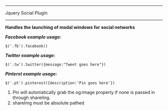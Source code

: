 ********
Jquery Social Plugin
********

**Handles the launching of modal windows for social networks**

***Facebook example usage:***
    
    $('.fb').facebook()

***Twitter example usage:***

    $('.tw').twitter({message:"Tweet goes here"})

***Pinterst example usage:***

    $('.pt').pinterest({description:'Pin goes here'})

1. Pin will automatically grab the og:image property if none is passed in through shareImg.
2. shareImg must be absolute pathed
